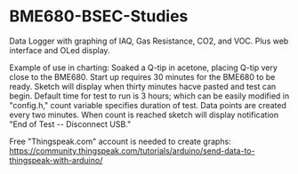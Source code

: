 # BME680-BSEC-Studies
Data Logger with graphing of IAQ, Gas Resistance, CO2, and VOC. Plus web interface and OLed display.

Example of use in charting: Soaked a Q-tip in acetone, placing Q-tip very close to the BME680.  Start up requires 30 minutes for the BME680 to be ready.  Sketch will display when thirty minutes hacve pasted and test can begin. Default time for test to run is 3 hours; which can be easily modified in "config.h," count variable specifies duration of test. Data points are created every two minutes. When count is reached sketch will display notification "End of Test -- Disconnect USB."

Free "Thingspeak.com" account is needed to create graphs: https://community.thingspeak.com/tutorials/arduino/send-data-to-thingspeak-with-arduino/


